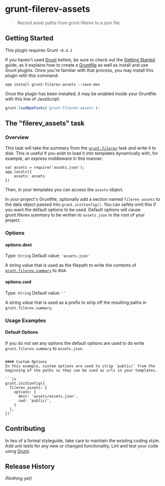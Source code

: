 # grunt-filerev-assets

> Record asset paths from grunt-filerev to a json file.

## Getting Started
This plugin requires Grunt `~0.4.1`

If you haven't used [Grunt](http://gruntjs.com/) before, be sure to check out the [Getting Started](http://gruntjs.com/getting-started) guide, as it explains how to create a [Gruntfile](http://gruntjs.com/sample-gruntfile) as well as install and use Grunt plugins. Once you're familiar with that process, you may install this plugin with this command:

```shell
npm install grunt-filerev-assets --save-dev
```

Once the plugin has been installed, it may be enabled inside your Gruntfile with this line of JavaScript:

```js
grunt.loadNpmTasks('grunt-filerev-assets');
```

## The "filerev_assets" task

### Overview
This task will take the summary from the [`grunt.filerev`](https://github.com/yeoman/grunt-filerev) task and write it to disk. This is useful if you wish to load it into templates dynamically with, for example, an express middleware in this manner:

```node
var assets = require('assets.json');
app.locals({
	assets: assets
})
```

Then, in your templates you can access the `assets` object.

In your project's Gruntfile, optionally add a section named `filerev_assets` to the data object passed into `grunt.initConfig()`. You can safely omit this if you want the default options to be used. Default options will cause grunt.filerev.summary to be written to `assets.json` in the root of your project.

### Options

#### options.dest
Type: `String`
Default value: `'assets.json'`

A string value that is used as the filepath to write the contents of [`grunt.filerev.summary`](https://github.com/yeoman/grunt-filerev#summary) to disk.

#### options.cwd
Type: `String`
Default value: `''`

A string value that is used as a prefix to strip off the resulting paths in `grunt.filerev.summary`.

### Usage Examples

#### Default Options
If you do not set any options the default options are used to do write `grunt.filerev.summary` to `assets.json`.
```

#### Custom Options
In this example, custom options are used to strip `public/` from the beginning of the paths so they can be used as urls in your templates.

```js
grunt.initConfig({
  filerev_assets: {
    options: {
      dest: 'assets/assets.json',
      cwd: 'public/',
    }
  },
})
```

## Contributing
In lieu of a formal styleguide, take care to maintain the existing coding style. Add unit tests for any new or changed functionality. Lint and test your code using [Grunt](http://gruntjs.com/).

## Release History
_(Nothing yet)_

